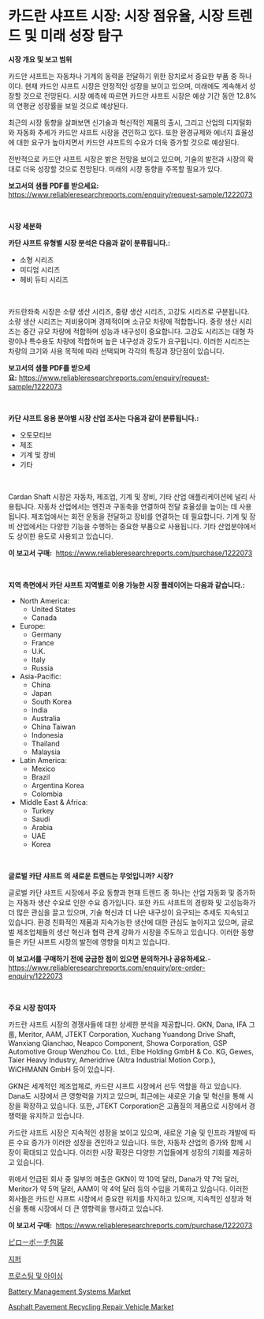 <p><h1>카드란 샤프트 시장: 시장 점유율, 시장 트렌드 및 미래 성장 탐구</h1></p><p><strong>시장 개요 및 보고 범위</strong></p>
<p><p>카드안 샤프트는 자동차나 기계의 동력을 전달하기 위한 장치로서 중요한 부품 중 하나이다. 현재 카드안 샤프트 시장은 안정적인 성장을 보이고 있으며, 미래에도 계속해서 성장할 것으로 전망된다. 시장 예측에 따르면 카드안 샤프트 시장은 예상 기간 동안 12.8%의 연평균 성장률을 보일 것으로 예상된다. </p><p>최근의 시장 동향을 살펴보면 신기술과 혁신적인 제품의 출시, 그리고 산업의 디지털화와 자동화 추세가 카드안 샤프트 시장을 견인하고 있다. 또한 환경규제와 에너지 효율성에 대한 요구가 높아지면서 카드안 샤프트의 수요가 더욱 증가할 것으로 예상된다.</p><p>전반적으로 카드안 샤프트 시장은 밝은 전망을 보이고 있으며, 기술의 발전과 시장의 확대로 더욱 성장할 것으로 전망된다. 미래의 시장 동향을 주목할 필요가 있다.</p></p>
<p><strong>보고서의 샘플 PDF를 받으세요:</strong> <a href="https://www.reliableresearchreports.com/enquiry/request-sample/1222073">https://www.reliableresearchreports.com/enquiry/request-sample/1222073</a></p>
<p>&nbsp;</p>
<p><strong>시장 세분화</strong></p>
<p><strong>카단 샤프트 유형별 시장 분석은 다음과 같이 분류됩니다.:</strong></p>
<p><ul><li>소형 시리즈</li><li>미디엄 시리즈</li><li>헤비 듀티 시리즈</li></ul></p>
<p>&nbsp;</p>
<p><p>카드란좌축 시장은 소량 생산 시리즈, 중량 생산 시리즈, 고강도 시리즈로 구분됩니다. 소량 생산 시리즈는 저비용이며 경제적이며 소규모 차량에 적합합니다. 중량 생산 시리즈는 중간 규모 차량에 적합하며 성능과 내구성이 중요합니다. 고강도 시리즈는 대형 차량이나 특수용도 차량에 적합하며 높은 내구성과 강도가 요구됩니다. 이러한 시리즈는 차량의 크기와 사용 목적에 따라 선택되며 각각의 특징과 장단점이 있습니다.</p></p>
<p><strong>보고서의 샘플 PDF를 받으세요:</strong>&nbsp;<a href="https://www.reliableresearchreports.com/enquiry/request-sample/1222073">https://www.reliableresearchreports.com/enquiry/request-sample/1222073</a></p>
<p>&nbsp;</p>
<p><strong> 카단 샤프트 응용 분야별 시장 산업 조사는 다음과 같이 분류됩니다.:</strong></p>
<p><ul><li>오토모티브</li><li>제조</li><li>기계 및 장비</li><li>기타</li></ul></p>
<p>&nbsp;</p>
<p><p>Cardan Shaft 시장은 자동차, 제조업, 기계 및 장비, 기타 산업 애플리케이션에 널리 사용됩니다. 자동차 산업에서는 엔진과 구동축을 연결하여 전달 효율성을 높이는 데 사용됩니다. 제조업에서는 회전 운동을 전달하고 장비를 연결하는 데 필요합니다. 기계 및 장비 산업에서는 다양한 기능을 수행하는 중요한 부품으로 사용됩니다. 기타 산업분야에서도 상이한 용도로 사용되고 있습니다.</p></p>
<p><strong>이 보고서 구매:</strong>&nbsp; <a href="https://www.reliableresearchreports.com/purchase/1222073">https://www.reliableresearchreports.com/purchase/1222073</a></p>
<p>&nbsp;</p>
<p><strong>지역 측면에서 카단 샤프트 지역별로 이용 가능한 시장 플레이어는 다음과 같습니다.:</strong></p>
<p><ul>
    <li>
        North America:
        <ul>
            <li>United States</li>
            <li>Canada</li>
        </ul>
    </li>
    <li>
        Europe:
        <ul>
            <li>Germany</li>
            <li>France</li>
            <li>U.K.</li>
            <li>Italy</li>
            <li>Russia</li>
        </ul>
    </li>
    <li>
        Asia-Pacific:
        <ul>
            <li>China</li>
            <li>Japan</li>
            <li>South Korea</li>
            <li>India</li>
            <li>Australia</li>
            <li>China Taiwan</li>
            <li>Indonesia</li>
            <li>Thailand</li>
            <li>Malaysia</li>
        </ul>
    </li>
    <li>
        Latin America:
        <ul>
            <li>Mexico</li>
            <li>Brazil</li>
            <li>Argentina Korea</li>
            <li>Colombia</li>
        </ul>
    </li>
    <li>
        Middle East & Africa:
        <ul>
            <li>Turkey</li>
            <li>Saudi</li>
            <li>Arabia</li>
            <li>UAE</li>
            <li>Korea</li>
        </ul>
    </li>
    </ul></p>
<p>&nbsp;</p>
<p><strong>글로벌 카단 샤프트 의 새로운 트렌드는 무엇입니까? 시장?</strong></p>
<p><p>글로벌 카단 샤프트 시장에서 주요 동향과 현재 트렌드 중 하나는 산업 자동화 및 증가하는 자동차 생산 수요로 인한 수요 증가입니다. 또한 카드 샤프트의 경량화 및 고성능화가 더 많은 관심을 끌고 있으며, 기술 혁신과 더 나은 내구성이 요구되는 추세도 지속되고 있습니다. 환경 친화적인 제품과 지속가능한 생산에 대한 관심도 높아지고 있으며, 글로벌 제조업체들의 생산 혁신과 협력 관계 강화가 시장을 주도하고 있습니다. 이러한 동향들은 카단 샤프트 시장의 발전에 영향을 미치고 있습니다.</p></p>
<p><strong>이 보고서를 구매하기 전에 궁금한 점이 있으면 문의하거나 공유하세요.</strong>- <a href="https://www.reliableresearchreports.com/enquiry/pre-order-enquiry/1222073">https://www.reliableresearchreports.com/enquiry/pre-order-enquiry/1222073</a></p>
<p>&nbsp;</p>
<p><strong>주요 시장 참여자</strong></p>
<p><p>카드란 샤프트 시장의 경쟁사들에 대한 상세한 분석을 제공합니다. GKN, Dana, IFA 그룹, Meritor, AAM, JTEKT Corporation, Xuchang Yuandong Drive Shaft, Wanxiang Qianchao, Neapco Component, Showa Corporation, GSP Automotive Group Wenzhou Co. Ltd., Elbe Holding GmbH & Co. KG, Gewes, Taier Heavy Industry, Ameridrive (Altra Industrial Motion Corp.), WiCHMANN GmbH 등이 있습니다.</p><p>GKN은 세계적인 제조업체로, 카드란 샤프트 시장에서 선두 역할을 하고 있습니다. Dana도 시장에서 큰 영향력을 가지고 있으며, 최근에는 새로운 기술 및 혁신을 통해 시장을 확장하고 있습니다. 또한, JTEKT Corporation은 고품질의 제품으로 시장에서 경쟁력을 유지하고 있습니다.</p><p>카드란 샤프트 시장은 지속적인 성장을 보이고 있으며, 새로운 기술 및 인프라 개발에 따른 수요 증가가 이러한 성장을 견인하고 있습니다. 또한, 자동차 산업의 증가와 함께 시장이 확대되고 있습니다. 이러한 시장 확장은 다양한 기업들에게 성장의 기회를 제공하고 있습니다.</p><p>위에서 언급된 회사 중 일부의 매출은 GKN이 약 10억 달러, Dana가 약 7억 달러, Meritor가 약 5억 달러, AAM이 약 4억 달러 등의 수입을 기록하고 있습니다. 이러한 회사들은 카드란 샤프트 시장에서 중요한 위치를 차지하고 있으며, 지속적인 성장과 혁신을 통해 시장에서 더 큰 영향력을 행사하고 있습니다.</p></p>
<p><strong>이 보고서 구매:</strong>&nbsp;&nbsp;<a href="https://www.reliableresearchreports.com/purchase/1222073">https://www.reliableresearchreports.com/purchase/1222073</a></p>
<p><p><a href="https://medium.com/@marlonblick/%E3%83%94%E3%83%AD%E3%83%BC%E3%83%9D%E3%83%BC%E3%83%81%E5%8C%85%E8%A3%85%E5%B8%82%E5%A0%B4-2031%E5%B9%B4%E3%81%BE%E3%81%A7%E3%81%AE%E6%88%90%E5%8A%9F%E3%81%99%E3%82%8B%E3%83%93%E3%82%B8%E3%83%8D%E3%82%B9%E6%88%A6%E7%95%A5%E3%81%AE%E9%8D%B5%E3%81%AB%E3%81%AA%E3%82%8B%E4%BA%88%E6%B8%AC-e71cb4abd8dd">ピローポーチ包装</a></p><p><a href="https://medium.com/@tyleruptont55667/%EC%A7%80%ED%8D%BC-%EC%8B%9C%EC%9E%A5-%EC%8B%9C%EC%9E%A5-cagr-%EC%8B%9C%EC%9E%A5-%EB%8F%99%ED%96%A5-%EB%B0%8F-%EC%84%B1%EC%9E%A5-%EC%A0%84%EB%9E%B5%EC%97%90-%EB%8C%80%ED%95%9C-%ED%86%B5%EC%B0%B0%EB%A0%A5-97cbb70538b4?postPublishedType=initial">지퍼</a></p><p><a href="https://github.com/vseigx30c9a1j/Market-Research-Report-List-1/blob/main/2212211188869.md">프로스팅 및 아이싱</a></p><p><a href="https://view.publitas.com/reportprime-1/battery-management-systems-market-furnish-information-about-market-size-market-share-market-dynamics-and-projections-spanning-from-2024-to-2031/">Battery Management Systems Market</a></p><p><a href="https://github.com/WillieWoodard/Market-Research-Report-List-3/blob/main/asphalt-pavement-recycling-repair-vehicle-market.md">Asphalt Pavement Recycling Repair Vehicle Market</a></p></p>
